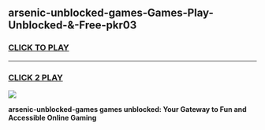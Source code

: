 
## arsenic-unblocked-games-Games-Play-Unblocked-&-Free-pkr03
<h3>
<a href="https://premium76.site?title=arsenic-unblocked-games&ref=24A">CLICK TO PLAY</a></h3>
<hr>

<h3>
<a href="https://premium76.site?title=arsenic-unblocked-games&ref=24A">CLICK 2 PLAY</a>
  
</h3>

<a href="https://premium76.site?title=arsenic-unblocked-games&ref=24A"><img src="https://clearcache.store/games.png"></a>


**arsenic-unblocked-games games unblocked: Your Gateway to Fun and Accessible Online Gaming**
